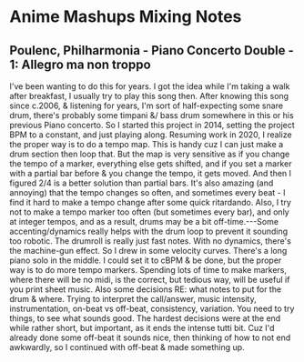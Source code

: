 # Anime Mashups Mixing Notes

##  Poulenc, Philharmonia - Piano Concerto Double - 1: Allegro ma non troppo

I've been wanting to do this for years. I got the idea while I'm taking a walk after breakfast, I usually try to play this song then. After knowing this song since c.2006, & listening for years, I'm sort of half-expecting some snare drum, there's probably some timpani &/ bass drum somewhere in this or his previous Piano concerto. So I started this project in 2014, setting the project BPM to a constant, and just playing along. Resuming work in 2020, I realize the proper way is to do a tempo map. This is handy cuz I can just make a drum section then loop that. But the map is very sensitive as if you change the tempo of a marker, everything else gets shifted, and if you set a marker with a partial bar before & you change the tempo, it gets moved. And then I figured 2/4 is a better solution than partial bars. It's also amazing (and annoying) that the tempo changes so often, and sometimes every beat - I find it hard to make a tempo change after some quick ritardando. Also, I try not to make a tempo marker too often (but sometimes every bar), and only at integer tempos, and as a result, drums may be a bit off-time.---Some accenting/dynamics really helps with the drum loop to prevent it sounding too robotic. The drumroll is really just fast notes. With no dynamics, there's the machine-gun effect. So I drew in some velocity curves. There's a long piano solo in the middle. I could set it to cBPM & be done, but the proper way is to do more tempo markers. Spending lots of time to make markers, where there will be no midi, is the correct, but tedious way, will be useful if you print sheet music. Also some decisions RE: what notes to put for the drum & where. Trying to interpret the call/answer, music intensity, instrumentation, on-beat vs off-beat, consistency, variation. You need to try things, to see what sounds good. The hardest decisions were at the end while rather short, but important, as it ends the intense tutti bit. Cuz I'd already done some off-beat it sounds nice, then thinking of how to not end awkwardly, so I continued with off-beat & made something up.
